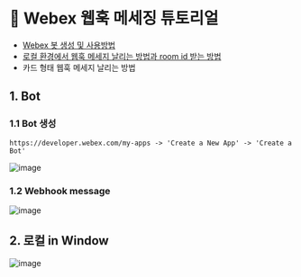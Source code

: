 # 📨 Webex 웹훅 메세징 튜토리얼
- [Webex 봇 생성 및 사용방법](#1.-bot)
- [로컬 환경에서 웹훅 메세지 날리는 방법과 room id 받는 방법](#2.-로컬-in-window)
- 카드 형태 웹훅 메세지 날리는 방법

## 1. Bot
### 1.1 Bot 생성
<pre><code>https://developer.webex.com/my-apps -> 'Create a New App' -> 'Create a Bot'</code></pre>
![image](https://github.com/user-attachments/assets/c8318ff5-f90d-435a-b0ba-f6e6a6348613)

### 1.2 Webhook message
![image](https://github.com/user-attachments/assets/77b5da55-f74b-4fa2-aa1c-3b3d8323123e)


## 2. 로컬 in Window
![image](https://github.com/user-attachments/assets/aac4ec28-e14b-4e83-8168-5850e3cb2931)
